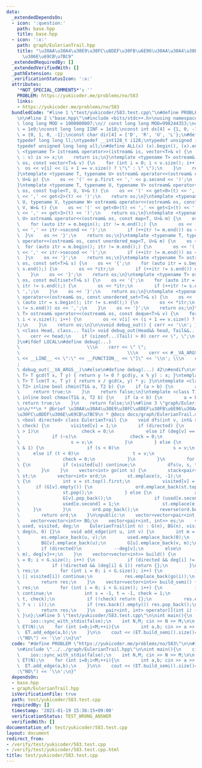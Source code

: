 ```yaml
---
data:
  _extendedDependsOn:
  - icon: ':question:'
    path: base.hpp
    title: base.hpp
  - icon: ':x:'
    path: graph/EulerianTrail.hpp
    title: "\u30AA\u30A4\u30E9\u30FC\u8DEF\u30FB\u6E96\u30AA\u30A4\u30E9\u30FC\u8DEF\
      \u306E\u69CB\u7BC9"
  _extendedRequiredBy: []
  _extendedVerifiedWith: []
  _pathExtension: cpp
  _verificationStatusIcon: ':x:'
  attributes:
    '*NOT_SPECIAL_COMMENTS*': ''
    PROBLEM: https://yukicoder.me/problems/no/583
    links:
    - https://yukicoder.me/problems/no/583
  bundledCode: "#line 1 \"test/yukicoder/583.test.cpp\"\n#define PROBLEM \"https://yukicoder.me/problems/no/583\"\
    \n\n#line 2 \"base.hpp\"\n#include <bits/stdc++.h>\nusing namespace std;\nconst\
    \ long long MOD = 1000000007;\n// const long long MOD=998244353;\nconst int INF\
    \ = 1e9;\nconst long long IINF = 1e18;\nconst int dx[4] = {1, 0, -1, 0}, dy[4]\
    \ = {0, 1, 0, -1};\nconst char dir[4] = {'D', 'R', 'U', 'L'};\n#define LOCAL\n\
    typedef long long ll;\ntypedef __int128_t i128;\ntypedef unsigned int uint;\n\
    typedef unsigned long long ull;\n#define ALL(x) (x).begin(), (x).end()\n\ntemplate\
    \ <typename T> istream& operator>>(istream& is, vector<T>& v) {\n    for (T& x\
    \ : v) is >> x;\n    return is;\n}\ntemplate <typename T> ostream& operator<<(ostream&\
    \ os, const vector<T>& v) {\n    for (int i = 0; i < v.size(); i++) {\n      \
    \  os << v[i] << (i + 1 == v.size() ? \"\" : \" \");\n    }\n    return os;\n\
    }\ntemplate <typename T, typename U> ostream& operator<<(ostream& os, const pair<T,\
    \ U>& p) {\n    os << '(' << p.first << ',' << p.second << ')';\n    return os;\n\
    }\ntemplate <typename T, typename U, typename V> ostream& operator<<(ostream&\
    \ os, const tuple<T, U, V>& t) {\n    os << '(' << get<0>(t) << ',' << get<1>(t)\
    \ << ',' << get<2>(t) << ')';\n    return os;\n}\ntemplate <typename T, typename\
    \ U, typename V, typename W> ostream& operator<<(ostream& os, const tuple<T, U,\
    \ V, W>& t) {\n    os << '(' << get<0>(t) << ',' << get<1>(t) << ',' << get<2>(t)\
    \ << ',' << get<3>(t) << ')';\n    return os;\n}\ntemplate <typename T, typename\
    \ U> ostream& operator<<(ostream& os, const map<T, U>& m) {\n    os << '{';\n\
    \    for (auto itr = m.begin(); itr != m.end();) {\n        os << '(' << itr->first\
    \ << ',' << itr->second << ')';\n        if (++itr != m.end()) os << ',';\n  \
    \  }\n    os << '}';\n    return os;\n}\ntemplate <typename T, typename U> ostream&\
    \ operator<<(ostream& os, const unordered_map<T, U>& m) {\n    os << '{';\n  \
    \  for (auto itr = m.begin(); itr != m.end();) {\n        os << '(' << itr->first\
    \ << ',' << itr->second << ')';\n        if (++itr != m.end()) os << ',';\n  \
    \  }\n    os << '}';\n    return os;\n}\ntemplate <typename T> ostream& operator<<(ostream&\
    \ os, const set<T>& s) {\n    os << '{';\n    for (auto itr = s.begin(); itr !=\
    \ s.end();) {\n        os << *itr;\n        if (++itr != s.end()) os << ',';\n\
    \    }\n    os << '}';\n    return os;\n}\ntemplate <typename T> ostream& operator<<(ostream&\
    \ os, const multiset<T>& s) {\n    os << '{';\n    for (auto itr = s.begin();\
    \ itr != s.end();) {\n        os << *itr;\n        if (++itr != s.end()) os <<\
    \ ',';\n    }\n    os << '}';\n    return os;\n}\ntemplate <typename T> ostream&\
    \ operator<<(ostream& os, const unordered_set<T>& s) {\n    os << '{';\n    for\
    \ (auto itr = s.begin(); itr != s.end();) {\n        os << *itr;\n        if (++itr\
    \ != s.end()) os << ',';\n    }\n    os << '}';\n    return os;\n}\ntemplate <typename\
    \ T> ostream& operator<<(ostream& os, const deque<T>& v) {\n    for (int i = 0;\
    \ i < v.size(); i++) {\n        os << v[i] << (i + 1 == v.size() ? \"\" : \" \"\
    );\n    }\n    return os;\n}\n\nvoid debug_out() { cerr << '\\n'; }\ntemplate\
    \ <class Head, class... Tail> void debug_out(Head&& head, Tail&&... tail) {\n\
    \    cerr << head;\n    if (sizeof...(Tail) > 0) cerr << \", \";\n    debug_out(move(tail)...);\n\
    }\n#ifdef LOCAL\n#define debug(...)                                          \
    \                         \\\n    cerr << \" \";                             \
    \                                        \\\n    cerr << #__VA_ARGS__ << \" :[\"\
    \ << __LINE__ << \":\" << __FUNCTION__ << \"]\" << '\\n'; \\\n    cerr << \" \"\
    ;                                                                     \\\n   \
    \ debug_out(__VA_ARGS__)\n#else\n#define debug(...) 42\n#endif\n\ntemplate <typename\
    \ T> T gcd(T x, T y) { return y != 0 ? gcd(y, x % y) : x; }\ntemplate <typename\
    \ T> T lcm(T x, T y) { return x / gcd(x, y) * y; }\n\ntemplate <class T1, class\
    \ T2> inline bool chmin(T1& a, T2 b) {\n    if (a > b) {\n        a = b;\n   \
    \     return true;\n    }\n    return false;\n}\ntemplate <class T1, class T2>\
    \ inline bool chmax(T1& a, T2 b) {\n    if (a < b) {\n        a = b;\n       \
    \ return true;\n    }\n    return false;\n}\n#line 3 \"graph/EulerianTrail.hpp\"\
    \n\n/**\n * @brief \u30AA\u30A4\u30E9\u30FC\u8DEF\u30FB\u6E96\u30AA\u30A4\u30E9\
    \u30FC\u8DEF\u306E\u69CB\u7BC9\n * @docs docs/graph/EulerianTrail.md\n */\ntemplate\
    \ <bool directed> class EulerianTrail {\n    void dfs(int v, int& s, int& t, int&\
    \ check) {\n        visited[v] = 1;\n        if (directed) {\n            if (abs(deg[v])\
    \ > 1)\n                check = 0;\n            else if (deg[v] == 1) {\n    \
    \            if (~s)\n                    check = 0;\n                else\n \
    \                   s = v;\n            }\n        } else {\n            if (deg[v]\
    \ & 1) {\n                if (s < 0)\n                    s = v;\n           \
    \     else if (t < 0)\n                    t = v;\n                else\n    \
    \                check = 0;\n            }\n        }\n        for (int u : BG[v])\
    \ {\n            if (visited[u]) continue;\n            dfs(u, s, t, check);\n\
    \        }\n    }\n    vector<int> go(int s) {\n        stack<pair<int, int>>\
    \ st;\n        vector<int> ord;\n        st.emplace(s, -1);\n        while (!st.empty())\
    \ {\n            int v = st.top().first;\n            visited[v] = 1;\n      \
    \      if (G[v].empty()) {\n                ord.emplace_back(st.top().second);\n\
    \                st.pop();\n            } else {\n                auto e = G[v].back();\n\
    \                G[v].pop_back();\n                if (used[e.second]) continue;\n\
    \                used[e.second] = 1;\n                st.emplace(e);\n       \
    \     }\n        }\n        ord.pop_back();\n        reverse(ord.begin(), ord.end());\n\
    \        return ord;\n    }\n\npublic:\n    vector<vector<pair<int, int>>> G;\n\
    \    vector<vector<int>> BG;\n    vector<pair<int, int>> es;\n    vector<int>\
    \ used, visited, deg;\n    EulerianTrail(int n) : G(n), BG(n), visited(n, 0),\
    \ deg(n, 0) {}\n    void add_edge(int u, int v) {\n        int m = es.size();\n\
    \        es.emplace_back(u, v);\n        used.emplace_back(0);\n        BG[u].emplace_back(v);\n\
    \        BG[v].emplace_back(u);\n        G[u].emplace_back(v, m);\n        deg[u]++;\n\
    \        if (directed)\n            --deg[v];\n        else\n            G[v].emplace_back(u,\
    \ m), deg[v]++;\n    }\n    vector<vector<int>> build() {\n        for (int i\
    \ = 0; i < G.size(); i++) {\n            if (directed && deg[i] != 0) return {};\n\
    \            if (!directed && (deg[i] & 1)) return {};\n        }\n        vector<vector<int>>\
    \ res;\n        for (int i = 0; i < G.size(); i++) {\n            if (G[i].empty()\
    \ || visited[i]) continue;\n            res.emplace_back(go(i));\n        }\n\
    \        return res;\n    }\n    vector<vector<int>> build_semi() {\n        vector<vector<int>>\
    \ res;\n        for (int i = 0; i < G.size(); i++) {\n            if (visited[i])\
    \ continue;\n            int s = -1, t = -1, check = 1;\n            dfs(i, s,\
    \ t, check);\n            if (!check) return {};\n            res.emplace_back(go(~s\
    \ ? s : i));\n            if (res.back().empty()) res.pop_back();\n        }\n\
    \        return res;\n    }\n    pair<int, int> operator[](int i) { return es[i];\
    \ }\n};\n#line 5 \"test/yukicoder/583.test.cpp\"\n\nint main(){\n    cin.tie(0);\n\
    \    ios::sync_with_stdio(false);\n    int N,M; cin >> N >> M;\n\n    EulerianTrail<false>\
    \ ET(N);\n    for (int i=0;i<M;++i){\n        int a,b; cin >> a >> b;\n      \
    \  ET.add_edge(a,b);\n    }\n\n    cout << (ET.build_semi().size()==1?\"YES\"\
    :\"NO\") << '\\n';\n}\n"
  code: "#define PROBLEM \"https://yukicoder.me/problems/no/583\"\n\n#include \"../../base.hpp\"\
    \n#include \"../../graph/EulerianTrail.hpp\"\n\nint main(){\n    cin.tie(0);\n\
    \    ios::sync_with_stdio(false);\n    int N,M; cin >> N >> M;\n\n    EulerianTrail<false>\
    \ ET(N);\n    for (int i=0;i<M;++i){\n        int a,b; cin >> a >> b;\n      \
    \  ET.add_edge(a,b);\n    }\n\n    cout << (ET.build_semi().size()==1?\"YES\"\
    :\"NO\") << '\\n';\n}"
  dependsOn:
  - base.hpp
  - graph/EulerianTrail.hpp
  isVerificationFile: true
  path: test/yukicoder/583.test.cpp
  requiredBy: []
  timestamp: '2021-01-19 15:36:15+09:00'
  verificationStatus: TEST_WRONG_ANSWER
  verifiedWith: []
documentation_of: test/yukicoder/583.test.cpp
layout: document
redirect_from:
- /verify/test/yukicoder/583.test.cpp
- /verify/test/yukicoder/583.test.cpp.html
title: test/yukicoder/583.test.cpp
---
```

